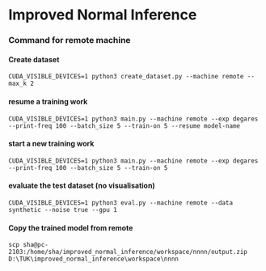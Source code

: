 # Improved Normal Inference

### Command for remote machine

#### Create dataset

```
CUDA_VISIBLE_DEVICES=1 python3 create_dataset.py --machine remote --max_k 2
```

#### resume a training work

```
CUDA_VISIBLE_DEVICES=1 python3 main.py --machine remote --exp degares --print-freq 100 --batch_size 5 --train-on 5 --resume model-name
```

#### start a new training work

```
CUDA_VISIBLE_DEVICES=1 python3 main.py --machine remote --exp degares --print-freq 100 --batch_size 5 --train-on 5
```

#### evaluate the test dataset (no visualisation)

```
CUDA_VISIBLE_DEVICES=1 python3 eval.py --machine remote --data synthetic --noise true --gpu 1
```

#### Copy the trained model from remote

```
scp sha@pc-2103:/home/sha/improved_normal_inference/workspace/nnnn/output.zip D:\TUK\improved_normal_inference\workspace\nnnn
```
